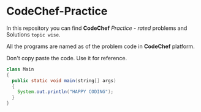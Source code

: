 # CodeChef-Practice

In this repository you can find **CodeChef** *Practice - rated* problems and Solutions `topic wise`.

All the programs are named as of the problem code in **CodeChef** platform.

Don't copy paste the code. Use it for reference.

```java
class Main
{
  public static void main(string[] args)
  {
    System.out.println("HAPPY CODING");
  }
}
```
